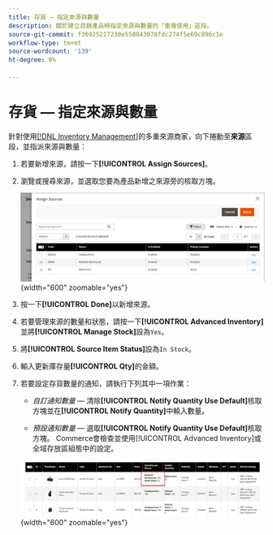 ```yaml
---
title: 存貨 — 指定來源與數量
description: 關於建立目錄產品時指定來源與數量的「重複使用」區段。
source-git-commit: f36925217230e558043078fdc274f5e69c096c1e
workflow-type: tm+mt
source-wordcount: '139'
ht-degree: 0%

---
```


# 存貨 — 指定來源與數量

針對使用[[!DNL Inventory Management]](../inventory-management/introduction.md)的多重來源商家，向下捲動至&#x200B;**來源**&#x200B;區段，並指派來源與數量：

1. 若要新增來源，請按一下&#x200B;**[!UICONTROL Assign Sources]**。

1. 瀏覽或搜尋來源，並選取您要為產品新增之來源旁的核取方塊。

   ![將來源指派給產品](../catalog/assets/inventory-product-assign-sources.png){width="600" zoomable="yes"}

1. 按一下&#x200B;**[!UICONTROL Done]**&#x200B;以新增來源。

1. 若要管理來源的數量和狀態，請按一下&#x200B;**[!UICONTROL Advanced Inventory]**&#x200B;並將&#x200B;**[!UICONTROL Manage Stock]**&#x200B;設為`Yes`。

1. 將&#x200B;**[!UICONTROL Source Item Status]**&#x200B;設為`In Stock`。

1. 輸入更新庫存量&#x200B;**[!UICONTROL Qty]**&#x200B;的金額。

1. 若要設定存貨數量的通知，請執行下列其中一項作業：

   - _自訂通知數量_ — 清除&#x200B;**[!UICONTROL Notify Quantity Use Default]**&#x200B;核取方塊並在&#x200B;**[!UICONTROL Notify Quantity]**&#x200B;中輸入數量。

   - _預設通知數量_ — 選取&#x200B;**[!UICONTROL Notify Quantity Use Default]**&#x200B;核取方塊。 Commerce會檢查並使用[!UICONTROL Advanced Inventory]或全域存放區組態中的設定。

   ![根據Source更新產品數量](../catalog/assets/inventory-product-quantity.png){width="600" zoomable="yes"}
